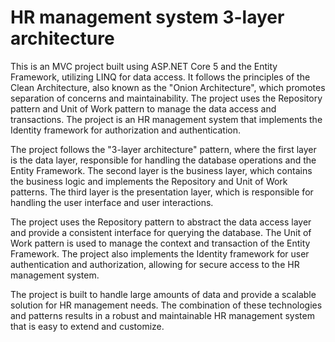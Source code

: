 # HR management system 3-layer architecture
This is an MVC project built using ASP.NET Core 5 and the Entity Framework, utilizing LINQ for data access. It follows the principles of the Clean Architecture, also known as the "Onion Architecture", which promotes separation of concerns and maintainability. The project uses the Repository pattern and Unit of Work pattern to manage the data access and transactions. The project is an HR management system that implements the Identity framework for authorization and authentication.

The project follows the "3-layer architecture" pattern, where the first layer is the data layer, responsible for handling the database operations and the Entity Framework. The second layer is the business layer, which contains the business logic and implements the Repository and Unit of Work patterns. The third layer is the presentation layer, which is responsible for handling the user interface and user interactions.

The project uses the Repository pattern to abstract the data access layer and provide a consistent interface for querying the database. The Unit of Work pattern is used to manage the context and transaction of the Entity Framework. The project also implements the Identity framework for user authentication and authorization, allowing for secure access to the HR management system.

The project is built to handle large amounts of data and provide a scalable solution for HR management needs. The combination of these technologies and patterns results in a robust and maintainable HR management system that is easy to extend and customize.



